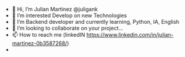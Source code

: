 - 👋 Hi, I’m Julian Martinez @juligank
- 👀 I’m interested Develop on new Technologies
- 🌱 I’m Backend developer and currently learning,  Python, IA,  English 
- 💞️ I’m looking to collaborate on your project...
- 📫 How to reach me (linkedIN https://www.linkedin.com/in/julian-martinez-0b3587268/)
- 


<!---
juligank/juligank is a ✨ special ✨ repository because its `README.md` (this file) appears on your GitHub profile.
You can click the Preview link to take a look at your changes.
--->
